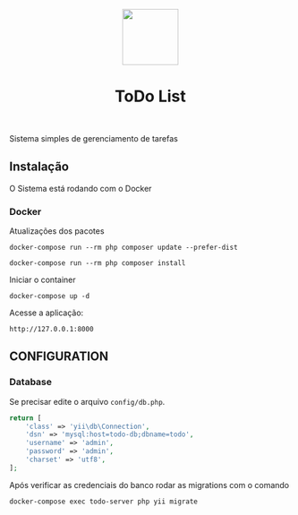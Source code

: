 <p align="center">
    <a href="https://github.com/yiisoft" target="_blank">
        <img src="https://avatars0.githubusercontent.com/u/993323" height="100px">
    </a>
    <h1 align="center">ToDo List</h1>
    <br>
</p>

Sistema simples de gerenciamento de tarefas

Instalação
-------------------

O Sistema está rodando com o Docker


### Docker

Atualizações dos pacotes

    docker-compose run --rm php composer update --prefer-dist

    docker-compose run --rm php composer install    

Iniciar o container

    docker-compose up -d

Acesse a aplicação:

    http://127.0.0.1:8000

CONFIGURATION
-------------

### Database

Se precisar edite o arquivo `config/db.php`.

```php
return [
    'class' => 'yii\db\Connection',
    'dsn' => 'mysql:host=todo-db;dbname=todo',
    'username' => 'admin',
    'password' => 'admin',
    'charset' => 'utf8',
];
```

Após verificar as credenciais do banco rodar as migrations com o comando

```docker-compose exec todo-server php yii migrate```

